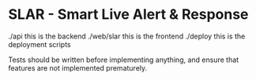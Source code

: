 # SLAR - Smart Live Alert & Response

./api this is the backend
./web/slar this is the frontend
./deploy this is the deployment scripts


Tests should be written before implementing anything, and ensure that features are not implemented prematurely.